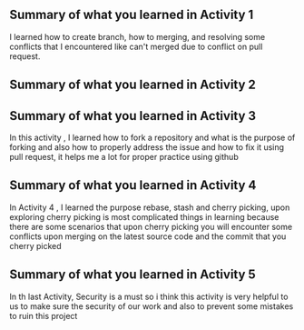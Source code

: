 ## Summary of what you learned in Activity 1

I learned how to create branch, how to merging, and resolving some conflicts that I encountered like can't merged due to conflict on pull request.

## Summary of what you learned in Activity 2

## Summary of what you learned in Activity 3

In this activity , I learned how to fork a repository and what is the purpose of forking and also how to properly address the issue and how to fix it using pull request, it helps me a lot for proper practice using github

## Summary of what you learned in Activity 4

In Activity 4 , I learned the purpose rebase, stash and cherry picking, upon exploring cherry picking is most complicated things in learning because there are some scenarios that upon cherry picking you will encounter some conflicts upon merging on the latest source code and the commit that you cherry picked

## Summary of what you learned in Activity 5

In th last Activity, Security is a must so i think this activity is very helpful to us to make sure the security of our work and also to prevent some mistakes to ruin this project
